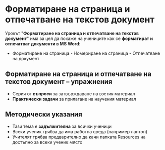 # Форматиране на страница и отпечатване на текстов документ 

Урокът "**Форматиране на страница и отпечатване на текстов документ**" има за цел да покаже на учениците как се **форматират и отпечатват документи в MS Word**:
- Форматиране на страница
͏- Номериране на страница
-͏ Отпечатване на документ

## Форматиране на страница и отпечатване на текстов документ – упражнения
  - Серия от **въпроси** за затвърждаване на взетия материал
  - **Практически задачи** за прилагане на научения материал

## Методически указания
  - Тази тема е **задължителна** за всички ученици
  - Всеки ученик трябва да има работна среда (например лаптоп)
  - Учителят трябва предварително да качи папката Resources на достъпно за всеки ученик място
